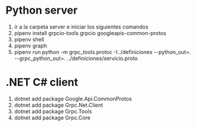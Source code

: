 # Python server

1. ir a la carpeta server e iniciar los siguientes comandos
2. pipenv install grpcio-tools grpcio googleapis-common-protos
3. pipenv shell
4. pipenv graph
5. pipenv run python -m grpc_tools.protoc -I../definiciones --python_out=. --grpc_python_out=. ../definiciones/servicio.proto

# .NET C# client

1. dotnet add package Google.Api.CommonProtos
2. dotnet add package Grpc.Net.Client
3. dotnet add package Grpc.Tools
4. dotnet add package Grpc.Core
